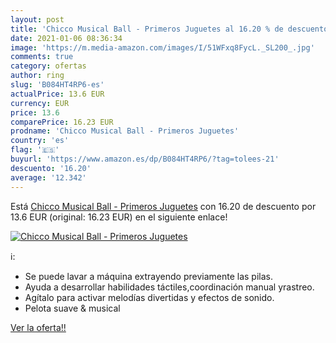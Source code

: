 ```yaml
---
layout: post
title: 'Chicco Musical Ball - Primeros Juguetes al 16.20 % de descuento'
date: 2021-01-06 08:36:34
image: 'https://m.media-amazon.com/images/I/51WFxq8FycL._SL200_.jpg'
comments: true
category: ofertas
author: ring
slug: 'B084HT4RP6-es'
actualPrice: 13.6 EUR
currency: EUR
price: 13.6
comparePrice: 16.23 EUR
prodname: 'Chicco Musical Ball - Primeros Juguetes'
country: 'es'
flag: '🇪🇸'
buyurl: 'https://www.amazon.es/dp/B084HT4RP6/?tag=tolees-21'
descuento: '16.20'
average: '12.342'
---
```


Está [Chicco Musical Ball - Primeros Juguetes](https://www.amazon.es/dp/B084HT4RP6/?tag=tolees-21) con 16.20 de descuento por 13.6 EUR (original: 16.23 EUR) en el siguiente enlace!

[![Chicco Musical Ball - Primeros Juguetes](https://m.media-amazon.com/images/I/51WFxq8FycL._SL200_.jpg)](https://www.amazon.es/dp/B084HT4RP6/?tag=tolees-21)

ℹ️:

- Se puede lavar a máquina extrayendo previamente las pilas.
- Ayuda a desarrollar habilidades táctiles,coordinación manual yrastreo.
- Agítalo para activar melodías divertidas y efectos de sonido.
- Pelota suave & musical

[Ver la oferta!!](https://www.amazon.es/dp/B084HT4RP6/?tag=tolees-21)
